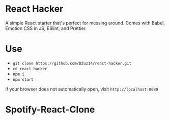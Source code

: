 # React Hacker

A simple React starter that's perfect for messing around. Comes with Babel, Emotion CSS in JS, ESlint, and Prettier.

# Use

- `git clone https://github.com/DZuz14/react-hacker.git`
- `cd react-hacker`
- `npm i`
- `npm start`

If your browser does not automatically open, visit `http://localhost:8080`
# Spotify-React-Clone
